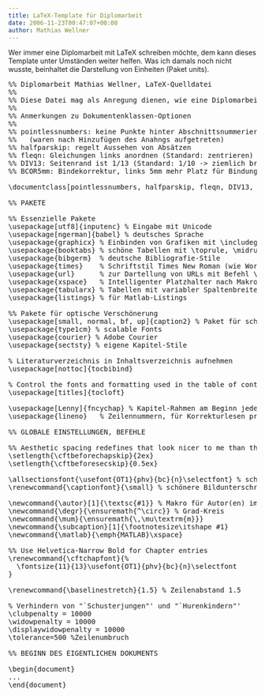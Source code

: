 ```yaml
---
title: LaTeX-Template für Diplomarbeit
date: 2006-11-23T00:47:07+00:00
author: Mathias Wellner
---
```

Wer immer eine Diplomarbeit mit LaTeX schreiben möchte, dem kann dieses Template unter Umständen weiter helfen. Was ich damals noch nicht wusste, beinhaltet die Darstellung von Einheiten (Paket units). 

<pre>%% Diplomarbeit Mathias Wellner, LaTeX-Quelldatei
%%
%% Diese Datei mag als Anregung dienen, wie eine Diplomarbeit aussehen kann.
%%
%% Anmerkungen zu Dokumentenklassen-Optionen
%%
%% pointlessnumbers: keine Punkte hinter Abschnittsnummerierung
%%   (waren nach Hinzufügen des Anahngs aufgetreten)
%% halfparskip: regelt Aussehen von Absätzen
%% fleqn: Gleichungen links anordnen (Standard: zentrieren)
%% DIV13: Seitenrand ist 1/13 (Standard: 1/10 -&gt; ziemlich breit)
%% BCOR5mm: Bindekorrektur, links 5mm mehr Platz für Bindung

\documentclass[pointlessnumbers, halfparskip, fleqn, DIV13, BCOR5mm]{scrreprt}

%% PAKETE

%% Essenzielle Pakete
\usepackage[utf8]{inputenc} % Eingabe mit Unicode
\usepackage[ngerman]{babel} % deutsches Sprache
\usepackage{graphicx} % Einbinden von Grafiken mit \includegraphics
\usepackage{booktabs} % schöne Tabellen mit \toprule, \midrule und \bottomrule
\usepackage{bibgerm}  % deutsche Bibliografie-Stile
\usepackage{times}    % Schriftstil Times New Roman (wie Word)
\usepackage{url}      % zur Dartellung von URLs mit Befehl \url{}
\usepackage{xspace}   % Intelligenter Platzhalter nach Makros
\usepackage{tabularx} % Tabellen mit variabler Spaltenbreite
\usepackage{listings} % für Matlab-Listings

%% Pakete für optische Verschönerung
\usepackage[small, normal, bf, up]{caption2} % Paket für schönere Bildunterschriften
\usepackage{type1cm} % scalable Fonts
\usepackage{courier} % Adobe Courier
\usepackage{sectsty} % eigene Kapitel-Stile

% Literaturverzeichnis in Inhaltsverzeichnis aufnehmen
\usepackage[nottoc]{tocbibind}

% Control the fonts and formatting used in the table of contents.
\usepackage[titles]{tocloft}

\usepackage[Lenny]{fncychap} % Kapitel-Rahmen am Beginn jedes neuen Kapitels
\usepackage{lineno}   % Zeilennummern, für Korrekturlesen praktisch

%% GLOBALE EINSTELLUNGEN, BEFEHLE

%% Aesthetic spacing redefines that look nicer to me than the defaults.
\setlength{\cftbeforechapskip}{2ex}
\setlength{\cftbeforesecskip}{0.5ex}

\allsectionsfont{\usefont{OT1}{phv}{bc}{n}\selectfont} % schmalere Kapitelüberschriften
\renewcommand{\captionfont}{\small} % schönere Bildunterschriften

\newcommand{\autor}[1]{\textsc{#1}} % Makro für Autor(en) im Fließtext
\newcommand{\degr}{\ensuremath{^\circ}} % Grad-Kreis
\newcommand{\mum}{\ensuremath{\,\mu\textrm{m}}}
\newcommand{\subcaption}[1]{\footnotesize\itshape #1}
\newcommand{\matlab}{\emph{MATLAB}\xspace}

%% Use Helvetica-Narrow Bold for Chapter entries
\renewcommand{\cftchapfont}{%
  \fontsize{11}{13}\usefont{OT1}{phv}{bc}{n}\selectfont
}

\renewcommand{\baselinestretch}{1.5} % Zeilenabstand 1.5

% Verhindern von "`Schusterjungen"' und "`Hurenkindern"'
\clubpenalty = 10000
\widowpenalty = 10000
\displaywidowpenalty = 10000
\tolerance=500 %Zeilenumbruch

%% BEGINN DES EIGENTLICHEN DOKUMENTS

\begin{document}
...
\end{document}
</pre>